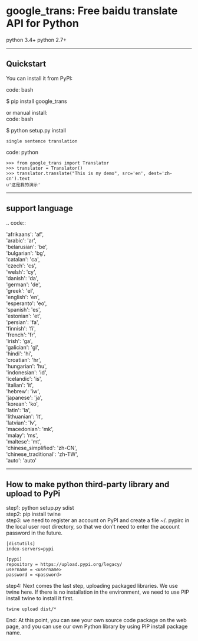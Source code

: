 # google_trans: Free baidu translate API for Python

python 3.4+ 
python 2.7+

----------
Quickstart
----------
You can install it from PyPI:

code: bash

   $ pip install google_trans

or manual install:  
code: bash

   $ python setup.py install


~~~~~~~~~~~~~~~~~~~~~~~~~~~
single sentence translation
~~~~~~~~~~~~~~~~~~~~~~~~~~~

code: python

    >>> from google_trans import Translator
    >>> translator = Translator()
    >>> translator.translate("This is my demo", src='en', dest='zh-cn').text
    u'这是我的演示'


----------------
support language
----------------

.. code::  

  'afrikaans': 'af',  
  'arabic': 'ar',  
  'belarusian': 'be',  
  'bulgarian': 'bg',  
  'catalan': 'ca',  
  'czech': 'cs',  
  'welsh': 'cy',  
  'danish': 'da',  
  'german': 'de',  
  'greek': 'el',  
  'english': 'en',  
  'esperanto': 'eo',  
  'spanish': 'es',  
  'estonian': 'et',  
  'persian': 'fa',  
  'finnish': 'fi',  
  'french': 'fr',  
  'irish': 'ga',  
  'galician': 'gl',  
  'hindi': 'hi',  
  'croatian': 'hr',  
  'hungarian': 'hu',  
  'indonesian': 'id',  
  'icelandic': 'is',  
  'italian': 'it',  
  'hebrew': 'iw',  
  'japanese': 'ja',  
  'korean': 'ko',  
  'latin': 'la',  
  'lithuanian': 'lt',  
  'latvian': 'lv',  
  'macedonian': 'mk',  
  'malay': 'ms',  
  'maltese': 'mt',  
  'chinese_simplified': 'zh-CN',  
  'chinese_traditional': 'zh-TW',  
  'auto': 'auto'  

----------
How to make python third-party library and upload to PyPi
----------
step1: python setup.py sdist  
step2: pip install twine  
step3: we need to register an account on PyPI and create a file ~/. pypirc in the local user root directory, so that we don't need to enter the account password in the future.
```
[distutils]
index-servers=pypi

[pypi]
repository = https://upload.pypi.org/legacy/
username = <username>
password = <password> 
```
step4: Next comes the last step, uploading packaged libraries. We use twine here. If there is no installation in the environment, we need to use PIP install twine to install it first.
```
twine upload dist/* 
```
End: At this point, you can see your own source code package on the web page, and you can use our own Python library by using PIP install package name.